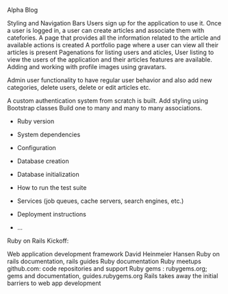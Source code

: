 Alpha Blog

Styling and Navigation Bars
Users sign up for the application to use it.
Once a user is logged in, a user can create articles and associate them with catefories.
A page that provides all the information related to the article and available actions is created
A portfolio page where a user can view all their articles is present
Pagenations for listing users and aticles, User listing to view the users of the application and their articles features are available.
Adding and working with profile images using gravatars.


Admin user functionality to have regular user behavior and also add new categories, delete users, delete or edit articles etc.

A custom authentication system from scratch is built. Add styling using Bootstrap classes
Build one to many and many to many associations.

* Ruby version

* System dependencies

* Configuration

* Database creation

* Database initialization

* How to run the test suite

* Services (job queues, cache servers, search engines, etc.)

* Deployment instructions

* ...


Ruby on Rails Kickoff:

Web application development framework
David Heinmeier Hansen
Ruby on rails documentation, rails guides
Ruby documentation
Ruby meetups
github.com: code repositories and support
Ruby gems : rubygems.org; gems and documentation, guides.rubygems.org
Rails takes away the initial barriers to web app development
